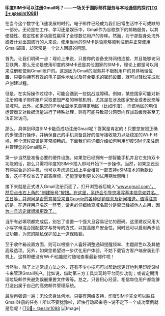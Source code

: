 **印度SIM卡可以注册Gmail吗？——一场关于国际邮件服务与本地通信的探讨[[TG💪+ @esim1088](https://t.me/s/esim1088)]**

在当今这个数字化飞速发展的时代，电子邮件已经成为我们日常生活中不可或缺的一部分。无论是在工作、学习还是娱乐中，Gmail作为谷歌旗下的邮箱服务，以其便捷性、稳定性和多功能性赢得了全球数亿用户的青睐。然而，对于那些身处海外或者计划出国旅行的人来说，使用当地的SIM卡是否能够顺利注册并正常使用Gmail邮箱，却常常是一个让人困惑的问题。

首先，让我们明确一点：理论上来说，只要你的设备支持网络连接，并且能够访问互联网，那么无论是使用印度的SIM卡还是其他国家的SIM卡，理论上都是可以用来注册和使用Gmail账户的。这是因为Gmail的服务并不限制用户的具体地理位置，只要你拥有有效的电子邮件地址以及符合要求的密码设置，就可以轻松完成账户创建过程。

但是，在实际操作过程中，可能会遇到一些挑战或障碍。例如，某些国家可能对新注册的电子邮件账户采取更加严格的审核机制，尤其是在涉及国家安全或者反恐等领域时。此外，如果您的IP地址显示来自特定地区（比如印度），而该地区的电信运营商又对数据流量进行了特殊处理，则有可能导致部分网页内容加载缓慢甚至无法正常访问。

那么，具体到印度SIM卡能否成功注册Gmail呢？答案是肯定的！只要您按照正确的步骤进行操作，并确保自己的手机具备良好的信号接收能力以及稳定的Wi-Fi环境，整个流程应该是非常顺畅的。下面我们将详细介绍如何利用印度SIM卡来注册并管理您的Gmail账户。

第一步当然是准备必要的硬件设施。如果您已经拥有一部智能手机并且它支持双卡功能的话，那么只需将印度的SIM卡插入即可开始下一步操作。当然，如果您还没有购买合适的手机，也可以考虑通过线上平台租赁一部支持eSIM技术的新款设备，这样不仅省去了邮寄麻烦，还能享受到更长的试用期优惠哦！

接下来就是正式进入Gmail注册页面了。打开浏览器后输入“www.gmail.com”，然后点击右上角的“创建账号”按钮。在这里，系统会引导您填写基本信息如姓名、生日等，并询问是否愿意接受来自Google的各种促销信息及新闻推送。值得注意的是，在选择用户名这一环节，请务必仔细检查域名部分是否已经被他人占用，因为一旦选定就很难更改了。

当所有必填项都完成后，别忘了设置一个强大且容易记忆的密码。这里建议采用大小写字母混合搭配数字与符号的方式，以提高账户安全性。同时还可以启用两步验证功能，为您的隐私保护加上一道保险锁。

至于收件箱设置方面，则可以根据个人喜好调整通知提醒频率、主题颜色以及其他高级选项。另外，如果您希望进一步优化用户体验，不妨下载官方客户端安装到手机上，这样即便没有Wi-Fi也能随时随地查看最新邮件啦！

当然啦，除了上述常规方法之外，还有不少小技巧可以帮助您更好地利用印度SIM卡来管理Gmail账户。比如说，借助第三方工具实现跨平台同步功能；或者定期清理垃圾邮件夹避免误删重要文件等等。总之，只要用心经营，相信每位用户都能够打造出属于自己的高效邮件管理系统。

最后再强调一遍：无论您身处何地，只要有网络支持，印度SIM卡完全可以胜任Gmail注册的任务！所以不要犹豫啦，赶快行动起来吧～说不定下一个成功案例就是您呢！[[TG💪+ @esim1088](https://t.me/s/esim1088) ![Image](https://i.postimg.cc/4NQfJmqS/Snipaste-2025-05-13-00-14-12.png)]